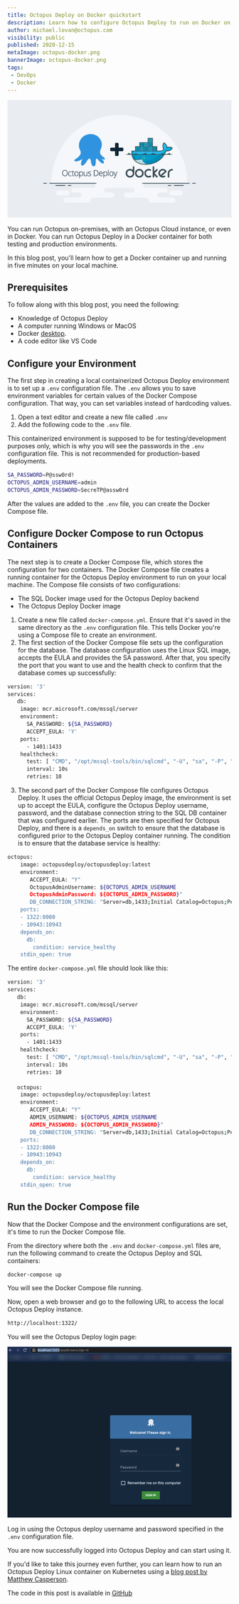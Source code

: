 ```yaml
---
title: Octopus Deploy on Docker quickstart
description: Learn how to configure Octopus Deploy to run on Docker on your local computer in just five minutes.
author: michael.levan@octopus.com
visibility: public
published: 2020-12-15
metaImage: octopus-docker.png
bannerImage: octopus-docker.png
tags:
 - DevOps
 - Docker
---
```


![Octopus Deploy on Docker quickstart](octopus-docker.png)

You can run Octopus on-premises, with an Octopus Cloud instance, or even in Docker. You can run Octopus Deploy in a Docker container for both testing and production environments.

In this blog post, you'll learn how to get a Docker container up and running in five minutes on your local machine.

## Prerequisites

To follow along with this blog post, you need the following:

- Knowledge of Octopus Deploy
- A computer running Windows or MacOS
- Docker [desktop](https://www.docker.com/products/docker-desktop).
- A code editor like VS Code

## Configure your Environment

The first step in creating a local containerized Octopus Deploy environment is to set up a `.env` configuration file. The `.env` allows you to save environment variables for certain values of the Docker Compose configuration. That way, you can set variables instead of hardcoding values.

1. Open a text editor and create a new file called `.env`
2. Add the following code to the `.env` file.

This containerized environment is supposed to be for testing/development purposes only, which is why you will see the passwords in the `.env` configuration file. This is not recommended for production-based deployments.

```bash
SA_PASSWORD=P@ssw0rd!
OCTOPUS_ADMIN_USERNAME=admin
OCTOPUS_ADMIN_PASSWORD=SecreTP@assw0rd
```

After the values are added to the `.env` file, you can create the Docker Compose file.

## Configure Docker Compose to run Octopus Containers

The next step is to create a Docker Compose file, which stores the configuration for two containers. The Docker Compose file creates a running container for the Octopus Deploy environment to run on your local machine. The Compose file consists of two configurations:

- The SQL Docker image used for the Octopus Deploy backend
- The Octopus Deploy Docker image

1. Create a new file called `docker-compose.yml`. Ensure that it's saved in the same directory as the `.env` configuration file. This tells Docker you're using a Compose file to create an environment.
2. The first section of the Docker Compose file sets up the configuration for the database. The database configuration uses the Linux SQL image, accepts the EULA and provides the SA password. After that, you specify the port that you want to use and the health check to confirm that the database comes up successfully:

```bash
version: '3'
services:
   db:
    image: mcr.microsoft.com/mssql/server
    environment:
      SA_PASSWORD: ${SA_PASSWORD}
      ACCEPT_EULA: 'Y'
    ports:
      - 1401:1433
    healthcheck:
      test: [ "CMD", "/opt/mssql-tools/bin/sqlcmd", "-U", "sa", "-P", "${SA_PASSWORD}", "-Q", "select 1"]
      interval: 10s
      retries: 10
```

3. The second part of the Docker Compose file configures Octopus Deploy. It uses the official Octopus Deploy image, the environment is set up to accept the EULA, configure the Octopus Deploy username, password, and the database connection string to the SQL DB container that was configured earlier. The ports are then specified for Octopus Deploy, and there is a `depends_on` switch to ensure that the database is configured prior to the Octopus Deploy container running. The condition is to ensure that the database service is healthy:

```bash
octopus:
    image: octopusdeploy/octopusdeploy:latest
    environment:
       ACCEPT_EULA: "Y"
       OctopusAdminUsername: ${OCTOPUS_ADMIN_USERNAME
       OctopusAdminPassword: ${OCTOPUS_ADMIN_PASSWORD}"
       DB_CONNECTION_STRING: "Server=db,1433;Initial Catalog=Octopus;Persist Security Info=False;User=sa;Password=${SA_PASSWORD};MultipleActiveResultSets=False;Connection Timeout=30;"
    ports:
    - 1322:8080
    - 10943:10943
    depends_on:
      db:
        condition: service_healthy
    stdin_open: true
```

The entire `docker-compose.yml` file should look like this:

```bash
version: '3'
services:
   db:
    image: mcr.microsoft.com/mssql/server
    environment:
      SA_PASSWORD: ${SA_PASSWORD}
      ACCEPT_EULA: 'Y'
    ports:
      - 1401:1433
    healthcheck:
      test: [ "CMD", "/opt/mssql-tools/bin/sqlcmd", "-U", "sa", "-P", "${SA_PASSWORD}", "-Q", "select 1"]
      interval: 10s
      retries: 10

   octopus:
    image: octopusdeploy/octopusdeploy:latest
    environment:
       ACCEPT_EULA: "Y"
       ADMIN_USERNAME: ${OCTOPUS_ADMIN_USERNAME
       ADMIN_PASSWORD: ${OCTOPUS_ADMIN_PASSWORD}"
       DB_CONNECTION_STRING: "Server=db,1433;Initial Catalog=Octopus;Persist Security Info=False;User=sa;Password=${SA_PASSWORD};MultipleActiveResultSets=False;Connection Timeout=30;"
    ports:
    - 1322:8080
    - 10943:10943
    depends_on:
      db:
        condition: service_healthy
    stdin_open: true
```

## Run the Docker Compose file

Now that the Docker Compose and the environment configurations are set, it's time to run the Docker Compose file.

From the directory where both the `.env` and `docker-compose.yml` files are, run the following command to create the Octopus Deploy and SQL containers:

```bash
docker-compose up
```

You will see the Docker Compose file running.

Now, open a web browser and go to the following URL to access the local Octopus Deploy instance.

```bash
http://localhost:1322/
```

You will see the Octopus Deploy login page:

![](images/loginpage.png)

Log in using the Octopus deploy username and password specified in the `.env` configuration file.

You are now successfully logged into Octopus Deploy and can start using it.

If you'd like to take this journey even further, you can learn how to run an Octopus Deploy Linux container on Kubernetes using a [blog post by Matthew Casperson](https://octopus.com/blog/introducing-linux-docker-image).

The code in this post is available in [GitHub](https://github.com/OctopusSamples/OctopusDeploy-Local-Docker-Env)
